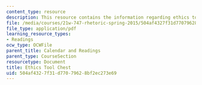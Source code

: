```yaml
---
content_type: resource
description: This resource contains the information regarding ethics tool chest.
file: /media/courses/21w-747-rhetoric-spring-2015/504af4327f31d77079628bf2ec273e69_MIT21W_747S15_rr02.pdf
file_type: application/pdf
learning_resource_types:
- Readings
ocw_type: OCWFile
parent_title: Calendar and Readings
parent_type: CourseSection
resourcetype: Document
title: Ethics Tool Chest
uid: 504af432-7f31-d770-7962-8bf2ec273e69
---
```

